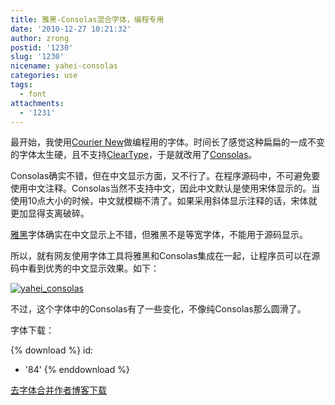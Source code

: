 ```yaml
---
title: 雅黑-Consolas混合字体，编程专用
date: '2010-12-27 10:21:32'
author: zrong
postid: '1230'
slug: '1230'
nicename: yahei-consolas
categories: use
tags:
  - font
attachments:
  - '1231'
---
```


最开始，我使用[Courier New](http://zh.wikipedia.org/zh/Courier)做编程用的字体。时间长了感觉这种扁扁的一成不变的字体太生硬，且不支持[ClearType](http://zh.wikipedia.org/zh-cn/ClearType)，于是就改用了[Consolas](http://zh.wikipedia.org/zh-cn/Consolas)。

Consolas确实不错，但在中文显示方面，又不行了。在程序源码中，不可避免要使用中文注释。Consolas当然不支持中文，因此中文默认是使用宋体显示的。当使用10点大小的时候，中文就模糊不清了。如果采用斜体显示注释的话，宋体就更加显得支离破碎。

[雅黑](http://zh.wikipedia.org/zh-cn/%E9%9B%85%E9%BB%91)字体确实在中文显示上不错，但雅黑不是等宽字体，不能用于源码显示。

所以，就有网友使用字体工具将雅黑和Consolas集成在一起，让程序员可以在源码中看到优秀的中文显示效果。如下：  

[![](/uploads/2010/12/yahei_consolas.png "yahei_consolas")](/uploads/2010/12/yahei_consolas.png)

不过，这个字体中的Consolas有了一些变化，不像纯Consolas那么圆滑了。

字体下载：  

{% download %}
id:
  - '84'
{% enddownload %}

[去字体合并作者博客下载](http://www.cnblogs.com/RobertLee/archive/2006/12/25/602646.html)
